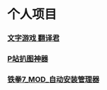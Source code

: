 # 个人项目
### [文字游戏 翻译君](https://github.com/sh2288/krkr_translator)
### [P站扒图神器](https://github.com/sh2288/pixiv_downloader_shell)
### [铁拳7_MOD_自动安装管理器](https://github.com/sh2288/tekken7_mod_manager)
